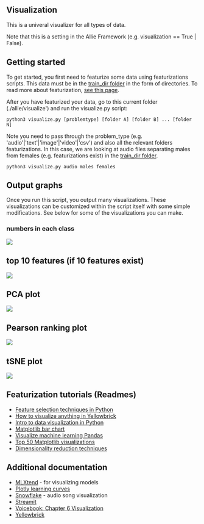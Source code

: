 ## Visualization

This is a univeral visualizer for all types of data. 

Note that this is a setting in the Allie Framework (e.g. visualization == True | False).

## Getting started
To get started, you first need to featurize some data using featurizations scripts. This data must be in the [train_dir folder](https://github.com/jim-schwoebel/allie/tree/master/train_dir) in the form of directories. To read more about featurization, [see this page](https://github.com/jim-schwoebel/allie/tree/master/features).

After you have featurized your data, go to this current folder (./allie/visualize') and run the visualize.py script:
```
python3 visualize.py [problemtype] [folder A] [folder B] ... [folder N]
```
Note you need to pass through the problem_type (e.g. 'audio'|'text'|'image'|'video'|'csv') and also all the relevant folders featurizations. In this case, we are looking at audio files separating males from females (e.g. featurizations exist) in the [train_dir folder](https://github.com/jim-schwoebel/allie/tree/master/train_dir).
```
python3 visualize.py audio males females 
```

## Output graphs

Once you run this script, you output many visualizations. These visualizations can be customized within the script itself with some simple modifications. See below for some of the visualizations you can make.

### numbers in each class
![](https://github.com/jim-schwoebel/allie/blob/master/visualize/data/classes.png)

## top 10 features (if 10 features exist)
![](https://github.com/jim-schwoebel/allie/blob/master/visualize/data/feature_importance.png)

## PCA plot
![](https://github.com/jim-schwoebel/allie/blob/master/visualize/data/pca.png)

## Pearson ranking plot
![](https://github.com/jim-schwoebel/allie/blob/master/visualize/data/pearson.png)

## tSNE plot
![](https://github.com/jim-schwoebel/allie/blob/master/visualize/data/tsne.png)


## Featurization tutorials (Readmes)
* [Feature selection techniques in Python](https://towardsdatascience.com/feature-selection-techniques-in-machine-learning-with-python-f24e7da3f36e)
* [How to visualize anything in Yellowbrick](https://medium.com/analytics-vidhya/how-to-visualize-anything-in-machine-learning-using-yellowbrick-and-mlxtend-39c45e1e9e9f)
* [Intro to data visualization in Python](https://gilberttanner.com/blog/introduction-to-data-visualization-inpython)
* [Matplotlib bar chart](https://pythonspot.com/matplotlib-bar-chart/)
* [Visualize machine learning Pandas](https://machinelearningmastery.com/visualize-machine-learning-data-python-pandas/)
* [Top 50 Matplotlib visualizations](https://www.machinelearningplus.com/plots/top-50-matplotlib-visualizations-the-master-plots-python/)
* [Dimensionality reduction techniques](https://www.analyticsvidhya.com/blog/2018/08/dimensionality-reduction-techniques-python/)

## Additional documentation
* [MLXtend](https://github.com/rasbt/mlxtend) - for visualizing models
* [Plotly learning curves](https://github.com/mitmedialab/vizml/blob/master/notebooks/Plotly%20Performance.ipynb)
* [Snowflake](https://github.com/doubledherin/Audio_Snowflake) - audio song visualization
* [Streamit](https://github.com/streamlit/streamlit)
* [Voicebook: Chapter 6 Visualization](https://github.com/jim-schwoebel/voicebook/tree/master/chapter_6_visualization)
* [Yellowbrick](https://www.scikit-yb.org/en/latest/)
